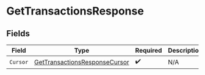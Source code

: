 # GetTransactionsResponse


## Fields

| Field                                                                                 | Type                                                                                  | Required                                                                              | Description                                                                           |
| ------------------------------------------------------------------------------------- | ------------------------------------------------------------------------------------- | ------------------------------------------------------------------------------------- | ------------------------------------------------------------------------------------- |
| `Cursor`                                                                              | [GetTransactionsResponseCursor](../../models/shared/gettransactionsresponsecursor.md) | :heavy_check_mark:                                                                    | N/A                                                                                   |